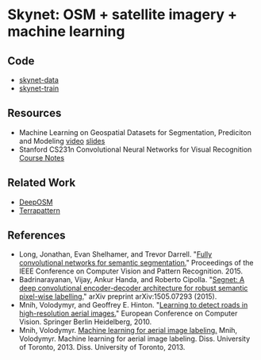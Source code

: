 
# Skynet: OSM + satellite imagery + machine learning

## Code

 - [skynet-data](https://github.com/developmentseed/skynet-data)
 - [skynet-train](https://github.com/developmentseed/skynet-train)


## Resources
 - Machine Learning on Geospatial Datasets for Segmentation, Prediciton and Modeling [video](https://www.youtube.com/watch?v=lKZaRuH3Vh4) [slides](https://2016.foss4g-na.org/session/machine-learning-geospatial-datasets-segmentation-prediction-and-modeling)
 - Stanford CS231n Convolutional Neural Networks for Visual Recognition [Course Notes](http://cs231n.github.io/)

## Related Work
 - [DeepOSM](https://github.com/trailbehind/DeepOSM)
 - [Terrapattern](https://github.com/CreativeInquiry/terrapattern)

## References
 - Long, Jonathan, Evan Shelhamer, and Trevor Darrell. "[Fully convolutional networks for semantic segmentation.][3]" Proceedings of the IEEE Conference on Computer Vision and Pattern Recognition. 2015.
 - Badrinarayanan, Vijay, Ankur Handa, and Roberto Cipolla. "[Segnet: A deep convolutional encoder-decoder architecture for robust semantic pixel-wise labelling.][4]" arXiv preprint arXiv:1505.07293 (2015).
 - Mnih, Volodymyr, and Geoffrey E. Hinton. "[Learning to detect roads in high-resolution aerial images.][1]" European Conference on Computer Vision. Springer Berlin Heidelberg, 2010.
 - Mnih, Volodymyr. [Machine learning for aerial image labeling.][2] Mnih, Volodymyr. Machine learning for aerial image labeling. Diss. University of Toronto, 2013. Diss. University of Toronto, 2013.

[1]: http://www.cs.toronto.edu/~fritz/absps/road_detection.pdf
[2]: https://www.cs.toronto.edu/~vmnih/docs/Mnih_Volodymyr_PhD_Thesis.pdf
[3]: https://github.com/shelhamer/fcn.berkeleyvision.org
[4]: http://mi.eng.cam.ac.uk/projects/segnet/
